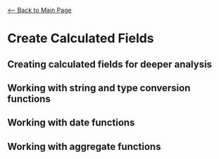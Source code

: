 [<-- Back to Main Page](README.md)
# Create Calculated Fields

## Creating calculated fields for deeper analysis
## Working with string and type conversion functions
## Working with date functions
## Working with aggregate functions

